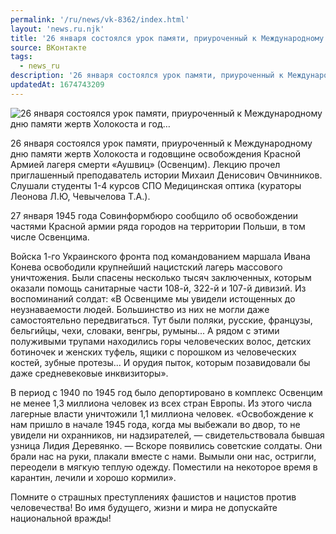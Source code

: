 ```yaml
---
permalink: '/ru/news/vk-8362/index.html'
layout: 'news.ru.njk'
title: '26 января состоялся урок памяти, приуроченный к Международному дню памяти жертв Холокоста и год…'
source: ВКонтакте
tags:
  - news_ru
description: '26 января состоялся урок памяти, приуроченный к Международному дню памяти жертв Холокоста и год…'
updatedAt: 1674743209
---
```

![26 января состоялся урок памяти, приуроченный к Международному дню памяти жертв Холокоста и год…](https://sun1-15.userapi.com/impg/qfVP_GCGbnUz3ZDFyMDBqUqrUm9BHHIYwTDu2Q/QpkexnUxYrU.jpg?size=1280x720&quality=96&sign=41376bfa4767de3576a2a921188b6db1&c_uniq_tag=zMD07d1FpCE8mr0UclqnhjMVeCgn1pPERUSkPBDfxyU&type=album)

26 января состоялся урок памяти, приуроченный к Международному дню памяти жертв Холокоста и годовщине освобождения Красной Армией лагеря смерти «Аушвиц» (Освенцим). Лекцию прочел приглашенный преподаватель истории Михаил Денисович Овчинников. Слушали студенты 1-4 курсов СПО Медицинская оптика (кураторы Леонова Л.Ю, Чевычелова Т.А.).

27 января 1945 года Совинформбюро сообщило об освобождении частями Красной армии ряда городов на территории Польши, в том числе Освенцима.

Войска 1-го Украинского фронта под командованием маршала Ивана Конева освободили крупнейший нацистский лагерь массового уничтожения. Были спасены несколько тысяч заключенных, которым оказали помощь санитарные части 108-й, 322-й и 107-й дивизий.
Из воспоминаний солдат: «В Освенциме мы увидели истощенных до неузнаваемости людей. Большинство из них не могли даже самостоятельно передвигаться. Тут были поляки, русские, французы, бельгийцы, чехи, словаки, венгры, румыны...
А рядом с этими полуживыми трупами находились горы человеческих волос, детских ботиночек и женских туфель, ящики с порошком из человеческих костей, зубные протезы... И орудия пыток, которым позавидовали бы даже средневековые инквизиторы».

В период с 1940 по 1945 год было депортировано в комплекс Освенцим не менее 1,3 миллиона человек из всех стран Европы. Из этого числа лагерные власти уничтожили 1,1 миллиона человек.
«Освобождение к нам пришло в начале 1945 года, когда мы выбежали во двор, то не увидели ни охранников, ни надзирателей, — свидетельствовала бывшая узница Лидия Деревянко. — Вскоре появились советские солдаты. Они брали нас на руки, плакали вместе с нами. Вымыли они нас, остригли, переодели в мягкую теплую одежду. Поместили на некоторое время в карантин, лечили и хорошо кормили».

Помните о страшных преступлениях фашистов и нацистов против человечества! Во имя будущего, жизни и мира не допускайте национальной вражды!
